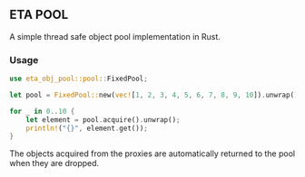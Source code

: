 ## ETA POOL

A simple thread safe object pool implementation in Rust.

### Usage

```rust
use eta_obj_pool::pool::FixedPool;

let pool = FixedPool::new(vec![1, 2, 3, 4, 5, 6, 7, 8, 9, 10]).unwrap(); /// Or any vector of elements

for _ in 0..10 {
    let element = pool.acquire().unwrap();
    println!("{}", element.get());
}
```

The objects acquired from the proxies are automatically returned to the pool when they are dropped.

